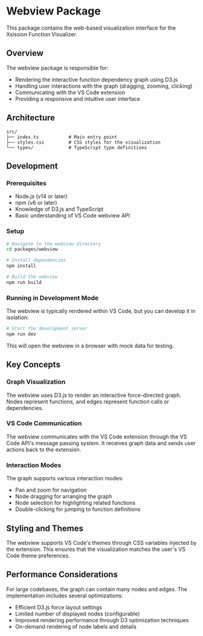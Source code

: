 # Webview Package

This package contains the web-based visualization interface for the Xsission Function Visualizer.

## Overview

The webview package is responsible for:
- Rendering the interactive function dependency graph using D3.js
- Handling user interactions with the graph (dragging, zooming, clicking)
- Communicating with the VS Code extension
- Providing a responsive and intuitive user interface

## Architecture

```
src/
├── index.ts           # Main entry point
├── styles.css         # CSS styles for the visualization
└── types/             # TypeScript type definitions
```

## Development

### Prerequisites
- Node.js (v14 or later)
- npm (v6 or later)
- Knowledge of D3.js and TypeScript
- Basic understanding of VS Code webview API

### Setup
```bash
# Navigate to the webview directory
cd packages/webview

# Install dependencies
npm install

# Build the webview
npm run build
```

### Running in Development Mode
The webview is typically rendered within VS Code, but you can develop it in isolation:

```bash
# Start the development server
npm run dev
```

This will open the webview in a browser with mock data for testing.

## Key Concepts

### Graph Visualization
The webview uses D3.js to render an interactive force-directed graph. Nodes represent functions, and edges represent function calls or dependencies.

### VS Code Communication
The webview communicates with the VS Code extension through the VS Code API's message passing system. It receives graph data and sends user actions back to the extension.

### Interaction Modes
The graph supports various interaction modes:
- Pan and zoom for navigation
- Node dragging for arranging the graph
- Node selection for highlighting related functions
- Double-clicking for jumping to function definitions

## Styling and Themes

The webview supports VS Code's themes through CSS variables injected by the extension. This ensures that the visualization matches the user's VS Code theme preferences.

## Performance Considerations

For large codebases, the graph can contain many nodes and edges. The implementation includes several optimizations:
- Efficient D3.js force layout settings
- Limited number of displayed nodes (configurable)
- Improved rendering performance through D3 optimization techniques
- On-demand rendering of node labels and details 